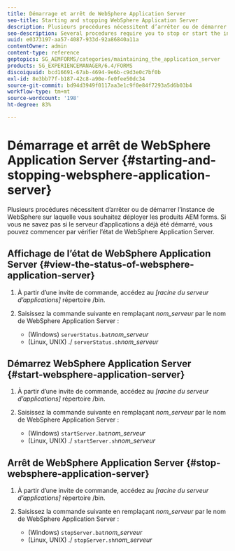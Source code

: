 ```yaml
---
title: Démarrage et arrêt de WebSphere Application Server
seo-title: Starting and stopping WebSphere Application Server
description: Plusieurs procédures nécessitent d’arrêter ou de démarrer l’instance de WebSphere sur laquelle vous souhaitez déployer les produits AEM forms. Ce document explique le démarrage et l’arrêt de WebSphere Application Server.
seo-description: Several procedures require you to stop or start the instance of WebSphere where you want to deploy AEM forms products. This document describes how to start and stop the WebSphere Application Server.
uuid: e0373197-aa57-4087-933d-92a86840a11a
contentOwner: admin
content-type: reference
geptopics: SG_AEMFORMS/categories/maintaining_the_application_server
products: SG_EXPERIENCEMANAGER/6.4/FORMS
discoiquuid: bcd16691-67ab-4694-9e6b-c9d3e0c7bf0b
exl-id: 8e3bb77f-b187-42c8-a90e-fe0fee50dc34
source-git-commit: bd94d3949f0117aa3e1c9f0e84f7293a5d6b03b4
workflow-type: tm+mt
source-wordcount: '198'
ht-degree: 83%

---
```


# Démarrage et arrêt de WebSphere Application Server {#starting-and-stopping-websphere-application-server}

Plusieurs procédures nécessitent d’arrêter ou de démarrer l’instance de WebSphere sur laquelle vous souhaitez déployer les produits AEM forms. Si vous ne savez pas si le serveur d’applications a déjà été démarré, vous pouvez commencer par vérifier l’état de WebSphere Application Server.

## Affichage de l’état de WebSphere Application Server {#view-the-status-of-websphere-application-server}

1. À partir d’une invite de commande, accédez au *[racine du serveur d’applications]* répertoire /bin.
1. Saisissez la commande suivante en remplaçant *nom_serveur* par le nom de WebSphere Application Server :

   * (Windows) `serverStatus.bat`*nom_serveur*
   * (Linux, UNIX) ./ `serverStatus.sh`*nom_serveur*

## Démarrez WebSphere Application Server {#start-websphere-application-server}

1. À partir d’une invite de commande, accédez au *[racine du serveur d’applications]* répertoire /bin.
1. Saisissez la commande suivante en remplaçant *nom_serveur* par le nom de WebSphere Application Server :

   * (Windows) `startServer.bat`*nom_serveur*
   * (Linux, UNIX) ./ `startServer.sh`*nom_serveur*

## Arrêt de WebSphere Application Server {#stop-websphere-application-server}

1. À partir d’une invite de commande, accédez au *[racine du serveur d’applications]* répertoire /bin.
1. Saisissez la commande suivante en remplaçant *nom_serveur* par le nom de WebSphere Application Server :

   * (Windows) `stopServer.bat`*nom_serveur*
   * (Linux, UNIX) ./ `stopServer.sh`*nom_serveur*
